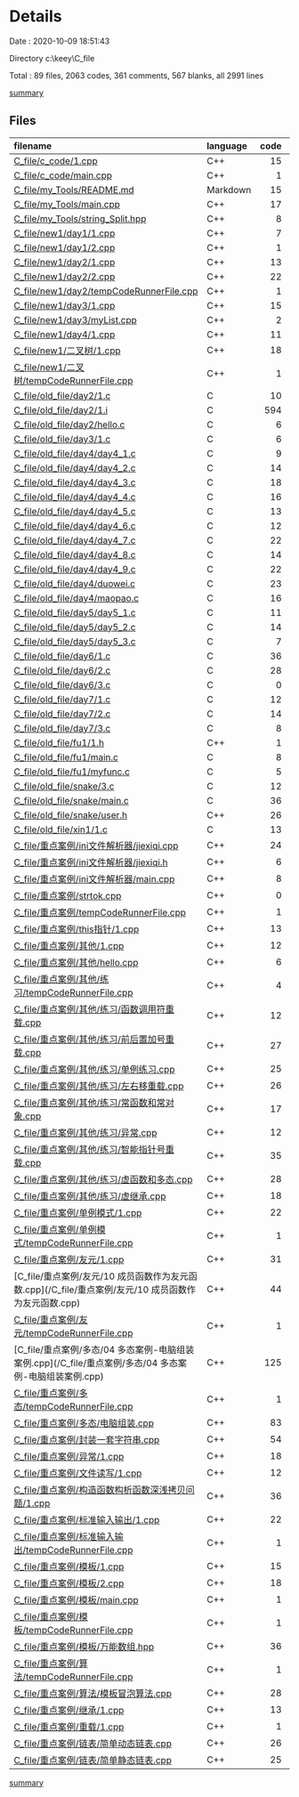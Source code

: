 # Details

Date : 2020-10-09 18:51:43

Directory c:\keey\C_file

Total : 89 files,  2063 codes, 361 comments, 567 blanks, all 2991 lines

[summary](results.md)

## Files
| filename | language | code | comment | blank | total |
| :--- | :--- | ---: | ---: | ---: | ---: |
| [C_file/c_code/1.cpp](/C_file/c_code/1.cpp) | C++ | 15 | 0 | 0 | 15 |
| [C_file/c_code/main.cpp](/C_file/c_code/main.cpp) | C++ | 1 | 0 | 0 | 1 |
| [C_file/my_Tools/README.md](/C_file/my_Tools/README.md) | Markdown | 15 | 0 | 2 | 17 |
| [C_file/my_Tools/main.cpp](/C_file/my_Tools/main.cpp) | C++ | 17 | 0 | 2 | 19 |
| [C_file/my_Tools/string_Split.hpp](/C_file/my_Tools/string_Split.hpp) | C++ | 8 | 11 | 0 | 19 |
| [C_file/new1/day1/1.cpp](/C_file/new1/day1/1.cpp) | C++ | 7 | 0 | 1 | 8 |
| [C_file/new1/day1/2.cpp](/C_file/new1/day1/2.cpp) | C++ | 1 | 0 | 0 | 1 |
| [C_file/new1/day2/1.cpp](/C_file/new1/day2/1.cpp) | C++ | 13 | 0 | 5 | 18 |
| [C_file/new1/day2/2.cpp](/C_file/new1/day2/2.cpp) | C++ | 22 | 0 | 4 | 26 |
| [C_file/new1/day2/tempCodeRunnerFile.cpp](/C_file/new1/day2/tempCodeRunnerFile.cpp) | C++ | 1 | 0 | 1 | 2 |
| [C_file/new1/day3/1.cpp](/C_file/new1/day3/1.cpp) | C++ | 15 | 0 | 3 | 18 |
| [C_file/new1/day3/myList.cpp](/C_file/new1/day3/myList.cpp) | C++ | 2 | 43 | 0 | 45 |
| [C_file/new1/day4/1.cpp](/C_file/new1/day4/1.cpp) | C++ | 11 | 0 | 7 | 18 |
| [C_file/new1/二叉树/1.cpp](/C_file/new1/二叉树/1.cpp) | C++ | 18 | 88 | 3 | 109 |
| [C_file/new1/二叉树/tempCodeRunnerFile.cpp](/C_file/new1/二叉树/tempCodeRunnerFile.cpp) | C++ | 1 | 1 | 0 | 2 |
| [C_file/old_file/day2/1.c](/C_file/old_file/day2/1.c) | C | 10 | 0 | 1 | 11 |
| [C_file/old_file/day2/1.i](/C_file/old_file/day2/1.i) | C | 594 | 0 | 230 | 824 |
| [C_file/old_file/day2/hello.c](/C_file/old_file/day2/hello.c) | C | 6 | 5 | 5 | 16 |
| [C_file/old_file/day3/1.c](/C_file/old_file/day3/1.c) | C | 6 | 0 | 5 | 11 |
| [C_file/old_file/day4/day4_1.c](/C_file/old_file/day4/day4_1.c) | C | 9 | 11 | 3 | 23 |
| [C_file/old_file/day4/day4_2.c](/C_file/old_file/day4/day4_2.c) | C | 14 | 0 | 0 | 14 |
| [C_file/old_file/day4/day4_3.c](/C_file/old_file/day4/day4_3.c) | C | 18 | 0 | 0 | 18 |
| [C_file/old_file/day4/day4_4.c](/C_file/old_file/day4/day4_4.c) | C | 16 | 0 | 1 | 17 |
| [C_file/old_file/day4/day4_5.c](/C_file/old_file/day4/day4_5.c) | C | 13 | 0 | 4 | 17 |
| [C_file/old_file/day4/day4_6.c](/C_file/old_file/day4/day4_6.c) | C | 12 | 0 | 2 | 14 |
| [C_file/old_file/day4/day4_7.c](/C_file/old_file/day4/day4_7.c) | C | 22 | 3 | 3 | 28 |
| [C_file/old_file/day4/day4_8.c](/C_file/old_file/day4/day4_8.c) | C | 14 | 9 | 3 | 26 |
| [C_file/old_file/day4/day4_9.c](/C_file/old_file/day4/day4_9.c) | C | 22 | 0 | 3 | 25 |
| [C_file/old_file/day4/duowei.c](/C_file/old_file/day4/duowei.c) | C | 23 | 0 | 8 | 31 |
| [C_file/old_file/day4/maopao.c](/C_file/old_file/day4/maopao.c) | C | 16 | 2 | 0 | 18 |
| [C_file/old_file/day5/day5_1.c](/C_file/old_file/day5/day5_1.c) | C | 11 | 0 | 0 | 11 |
| [C_file/old_file/day5/day5_2.c](/C_file/old_file/day5/day5_2.c) | C | 14 | 17 | 0 | 31 |
| [C_file/old_file/day5/day5_3.c](/C_file/old_file/day5/day5_3.c) | C | 7 | 14 | 3 | 24 |
| [C_file/old_file/day6/1.c](/C_file/old_file/day6/1.c) | C | 36 | 0 | 1 | 37 |
| [C_file/old_file/day6/2.c](/C_file/old_file/day6/2.c) | C | 28 | 1 | 7 | 36 |
| [C_file/old_file/day6/3.c](/C_file/old_file/day6/3.c) | C | 0 | 0 | 1 | 1 |
| [C_file/old_file/day7/1.c](/C_file/old_file/day7/1.c) | C | 12 | 1 | 4 | 17 |
| [C_file/old_file/day7/2.c](/C_file/old_file/day7/2.c) | C | 14 | 4 | 7 | 25 |
| [C_file/old_file/day7/3.c](/C_file/old_file/day7/3.c) | C | 8 | 0 | 2 | 10 |
| [C_file/old_file/fu1/1.h](/C_file/old_file/fu1/1.h) | C++ | 1 | 0 | 1 | 2 |
| [C_file/old_file/fu1/main.c](/C_file/old_file/fu1/main.c) | C | 8 | 0 | 7 | 15 |
| [C_file/old_file/fu1/myfunc.c](/C_file/old_file/fu1/myfunc.c) | C | 5 | 0 | 0 | 5 |
| [C_file/old_file/snake/3.c](/C_file/old_file/snake/3.c) | C | 12 | 0 | 5 | 17 |
| [C_file/old_file/snake/main.c](/C_file/old_file/snake/main.c) | C | 36 | 2 | 5 | 43 |
| [C_file/old_file/snake/user.h](/C_file/old_file/snake/user.h) | C++ | 26 | 0 | 2 | 28 |
| [C_file/old_file/xin1/1.c](/C_file/old_file/xin1/1.c) | C | 13 | 0 | 4 | 17 |
| [C_file/重点案例/ini文件解析器/jiexiqi.cpp](/C_file/重点案例/ini文件解析器/jiexiqi.cpp) | C++ | 24 | 0 | 1 | 25 |
| [C_file/重点案例/ini文件解析器/jiexiqi.h](/C_file/重点案例/ini文件解析器/jiexiqi.h) | C++ | 6 | 9 | 0 | 15 |
| [C_file/重点案例/ini文件解析器/main.cpp](/C_file/重点案例/ini文件解析器/main.cpp) | C++ | 8 | 0 | 1 | 9 |
| [C_file/重点案例/strtok.cpp](/C_file/重点案例/strtok.cpp) | C++ | 0 | 0 | 1 | 1 |
| [C_file/重点案例/tempCodeRunnerFile.cpp](/C_file/重点案例/tempCodeRunnerFile.cpp) | C++ | 1 | 0 | 1 | 2 |
| [C_file/重点案例/this指针/1.cpp](/C_file/重点案例/this指针/1.cpp) | C++ | 13 | 0 | 3 | 16 |
| [C_file/重点案例/其他/1.cpp](/C_file/重点案例/其他/1.cpp) | C++ | 12 | 3 | 11 | 26 |
| [C_file/重点案例/其他/hello.cpp](/C_file/重点案例/其他/hello.cpp) | C++ | 6 | 0 | 4 | 10 |
| [C_file/重点案例/其他/练习/tempCodeRunnerFile.cpp](/C_file/重点案例/其他/练习/tempCodeRunnerFile.cpp) | C++ | 4 | 0 | 0 | 4 |
| [C_file/重点案例/其他/练习/函数调用符重载.cpp](/C_file/重点案例/其他/练习/函数调用符重载.cpp) | C++ | 12 | 0 | 2 | 14 |
| [C_file/重点案例/其他/练习/前后置加号重载.cpp](/C_file/重点案例/其他/练习/前后置加号重载.cpp) | C++ | 27 | 1 | 0 | 28 |
| [C_file/重点案例/其他/练习/单例练习.cpp](/C_file/重点案例/其他/练习/单例练习.cpp) | C++ | 25 | 0 | 8 | 33 |
| [C_file/重点案例/其他/练习/左右移重载.cpp](/C_file/重点案例/其他/练习/左右移重载.cpp) | C++ | 26 | 3 | 8 | 37 |
| [C_file/重点案例/其他/练习/常函数和常对象.cpp](/C_file/重点案例/其他/练习/常函数和常对象.cpp) | C++ | 17 | 0 | 7 | 24 |
| [C_file/重点案例/其他/练习/异常.cpp](/C_file/重点案例/其他/练习/异常.cpp) | C++ | 12 | 0 | 5 | 17 |
| [C_file/重点案例/其他/练习/智能指针号重载.cpp](/C_file/重点案例/其他/练习/智能指针号重载.cpp) | C++ | 35 | 30 | 10 | 75 |
| [C_file/重点案例/其他/练习/虚函数和多态.cpp](/C_file/重点案例/其他/练习/虚函数和多态.cpp) | C++ | 28 | 0 | 0 | 28 |
| [C_file/重点案例/其他/练习/虚继承.cpp](/C_file/重点案例/其他/练习/虚继承.cpp) | C++ | 18 | 1 | 2 | 21 |
| [C_file/重点案例/单例模式/1.cpp](/C_file/重点案例/单例模式/1.cpp) | C++ | 22 | 14 | 3 | 39 |
| [C_file/重点案例/单例模式/tempCodeRunnerFile.cpp](/C_file/重点案例/单例模式/tempCodeRunnerFile.cpp) | C++ | 1 | 0 | 0 | 1 |
| [C_file/重点案例/友元/1.cpp](/C_file/重点案例/友元/1.cpp) | C++ | 31 | 5 | 15 | 51 |
| [C_file/重点案例/友元/10 成员函数作为友元函数.cpp](/C_file/重点案例/友元/10 成员函数作为友元函数.cpp) | C++ | 44 | 2 | 16 | 62 |
| [C_file/重点案例/友元/tempCodeRunnerFile.cpp](/C_file/重点案例/友元/tempCodeRunnerFile.cpp) | C++ | 1 | 0 | 0 | 1 |
| [C_file/重点案例/多态/04 多态案例-电脑组装案例.cpp](/C_file/重点案例/多态/04 多态案例-电脑组装案例.cpp) | C++ | 125 | 6 | 29 | 160 |
| [C_file/重点案例/多态/tempCodeRunnerFile.cpp](/C_file/重点案例/多态/tempCodeRunnerFile.cpp) | C++ | 1 | 0 | 1 | 2 |
| [C_file/重点案例/多态/电脑组装.cpp](/C_file/重点案例/多态/电脑组装.cpp) | C++ | 83 | 0 | 9 | 92 |
| [C_file/重点案例/封装一套字符串.cpp](/C_file/重点案例/封装一套字符串.cpp) | C++ | 54 | 2 | 1 | 57 |
| [C_file/重点案例/异常/1.cpp](/C_file/重点案例/异常/1.cpp) | C++ | 18 | 0 | 8 | 26 |
| [C_file/重点案例/文件读写/1.cpp](/C_file/重点案例/文件读写/1.cpp) | C++ | 12 | 10 | 11 | 33 |
| [C_file/重点案例/构造函数构析函数深浅拷贝问题/1.cpp](/C_file/重点案例/构造函数构析函数深浅拷贝问题/1.cpp) | C++ | 36 | 1 | 5 | 42 |
| [C_file/重点案例/标准输入输出/1.cpp](/C_file/重点案例/标准输入输出/1.cpp) | C++ | 22 | 11 | 17 | 50 |
| [C_file/重点案例/标准输入输出/tempCodeRunnerFile.cpp](/C_file/重点案例/标准输入输出/tempCodeRunnerFile.cpp) | C++ | 1 | 0 | 1 | 2 |
| [C_file/重点案例/模板/1.cpp](/C_file/重点案例/模板/1.cpp) | C++ | 15 | 18 | 8 | 41 |
| [C_file/重点案例/模板/2.cpp](/C_file/重点案例/模板/2.cpp) | C++ | 18 | 4 | 9 | 31 |
| [C_file/重点案例/模板/main.cpp](/C_file/重点案例/模板/main.cpp) | C++ | 1 | 0 | 0 | 1 |
| [C_file/重点案例/模板/tempCodeRunnerFile.cpp](/C_file/重点案例/模板/tempCodeRunnerFile.cpp) | C++ | 1 | 0 | 1 | 2 |
| [C_file/重点案例/模板/万能数组.hpp](/C_file/重点案例/模板/万能数组.hpp) | C++ | 36 | 28 | 0 | 64 |
| [C_file/重点案例/算法/tempCodeRunnerFile.cpp](/C_file/重点案例/算法/tempCodeRunnerFile.cpp) | C++ | 1 | 0 | 1 | 2 |
| [C_file/重点案例/算法/模板冒泡算法.cpp](/C_file/重点案例/算法/模板冒泡算法.cpp) | C++ | 28 | 0 | 2 | 30 |
| [C_file/重点案例/继承/1.cpp](/C_file/重点案例/继承/1.cpp) | C++ | 13 | 0 | 7 | 20 |
| [C_file/重点案例/重载/1.cpp](/C_file/重点案例/重载/1.cpp) | C++ | 1 | 0 | 0 | 1 |
| [C_file/重点案例/链表/简单动态链表.cpp](/C_file/重点案例/链表/简单动态链表.cpp) | C++ | 26 | 1 | 5 | 32 |
| [C_file/重点案例/链表/简单静态链表.cpp](/C_file/重点案例/链表/简单静态链表.cpp) | C++ | 25 | 0 | 9 | 34 |

[summary](results.md)